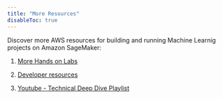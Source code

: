 ```yaml
---
title: "More Resources"
disableToc: true
---
```


Discover more AWS resources for building and running Machine Learnig projects on Amazon SageMaker:

1. [More Hands on Labs](https://github.com/awslabs/amazon-sagemaker-examples)

1. [Developer resources](https://aws.amazon.com/sagemaker/developer-resources/)

1. [Youtube - Technical Deep Dive Playlist](https://www.youtube.com/watch?v=uQc8Itd4UTs&list=PLhr1KZpdzukcOr_6j_zmSrvYnLUtgqsZz)



